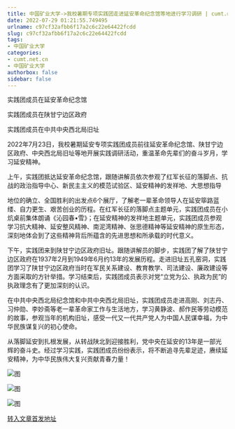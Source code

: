 ```yaml
---
title: 中国矿业大学->我校暑期专项实践团走进延安革命纪念馆等地进行学习调研 | cumt.net.cn
date: 2022-07-29 01:21:55.749495
urlname: c97cf32afbb6f17a2c6c22e64422fcdd
slug: c97cf32afbb6f17a2c6c22e64422fcdd
tags: 
- 中国矿业大学
categories:
- cumt.net.cn
- 中国矿业大学
authorbox: false
sidebar: false
---
```

实践团成员在延安革命纪念馆

实践团成员在陕甘宁边区政府

实践团成员在中共中央西北局旧址

2022年7月23日，我校暑期延安专项实践团成员前往延安革命纪念馆、陕甘宁边区政府、中央西北局旧址等地开展实践调研活动，重温革命先辈们的奋斗岁月，学习延安精神。

上午，实践团抵达延安革命纪念馆，跟随讲解员依次参观了红军长征的落脚点、抗战的政治指导中心、新民主主义的模范试验区、延安精神的发祥地、大思想指导
<!--more-->
地位的确立、全国胜利的出发点6个展厅，了解老一辈革命领导人在延安筚路蓝缕、自力更生、艰苦创业的历程。在红军长征的落脚点主题单元，实践团成员在小炕桌前集体朗诵《沁园春•雪》；在延安精神的发祥地主题单元，实践团成员参观学习抗大精神、延安整风精神、南泥湾精神、张思德精神等延安精神的原生形态，深刻地体会到了这些精神背后所蕴含的先进思想和所承载的时代意义。

下午，实践团来到陕甘宁边区政府旧址。跟随讲解员的脚步，实践团了解了陕甘宁边区政府在1937年2月到1949年6月约13年的发展历程。走进旧址五孔窑洞，实践团学习了陕甘宁边区政府当时在军民关系建设、教育教学、司法建设、廉政建设等方面采取的方针举措。学习结束后，实践团成员表示对党“立党为公、执政为民”的执政理念有了更加深刻的认识。

在中共中央西北局纪念馆和中共中央西北局旧址，实践团成员走进高刚、刘志丹、习仲勋、李妙斋等老一辈革命家工作与生活地方，学习黄静波、郝作民等劳动模范的故事，参观当年的机构旧址，感受一代又一代共产党人为中国人民谋幸福，为中华民族谋复兴的初心使命。

从落脚延安到扎根发展，从转战陕北到迎接胜利，党中央在延安的13年是一部光辉的奋斗史。经过学习实践，实践团成员纷纷表示，将不断追寻先辈足迹，赓续延安精神，为中华民族伟大复兴贡献青春力量！

![图](http://xwzx.cumt.edu.cn/_upload/article/images/09/2e/ba87f2224b939b8dac37f9b3f556/8365f471-99c9-4291-9ebb-2309da33f3c6.png)

![图](http://xwzx.cumt.edu.cn/_upload/article/images/09/2e/ba87f2224b939b8dac37f9b3f556/39494571-cbbb-4692-844d-c91ef7f5f47c.png)

![图](http://xwzx.cumt.edu.cn/_upload/article/images/09/2e/ba87f2224b939b8dac37f9b3f556/e9ac1963-0444-4d25-a14f-5668267a3e0e.png)

[转入文章首发地址](http://xwzx.cumt.edu.cn/a0/37/c523a630839/page.htm)